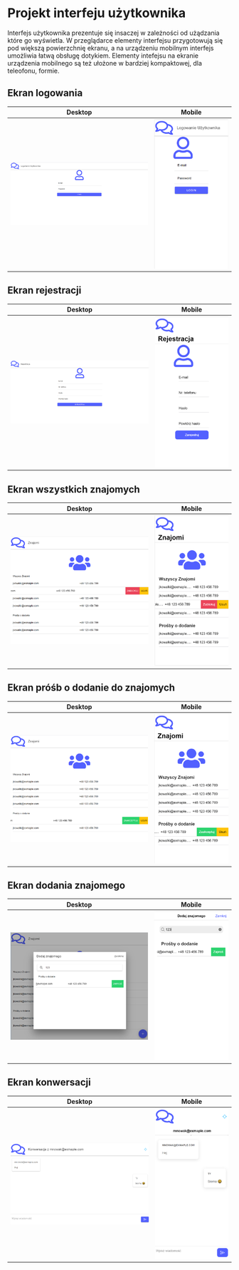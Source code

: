# Projekt interfeju użytkownika

Interfejs użytkownika prezentuje się insaczej w zależności od użądzania które go wyświetla. W przeglądarce elementy interfejsu przygotowują się pod większą powierzchnię ekranu, a na urządzeniu mobilnym interfejs umożliwia łatwą obsługę dotykiem. Elementy intefejsu na ekranie urządzenia mobilnego są też ułożone w bardziej kompaktowej, dla teleofonu, formie.

## Ekran logowania
Desktop            |  Mobile
:-------------------------:|:-------------------------:
![](../../images/ui/logowanie-pc.png)  |  ![](../../images/ui/logowanie-tel.png)


## Ekran rejestracji
Desktop            |  Mobile
:-------------------------:|:-------------------------:
![](../../images/ui/rejestracja-pc.png)  |  ![](../../images/ui/rejestracja-tel.png)


## Ekran wszystkich znajomych
Desktop            |  Mobile
:-------------------------:|:-------------------------:
![](../../images/ui/znajomi-wszyscy-pc.png)  |  ![](../../images/ui/znajomi-wszyscy-tel.png)


## Ekran próśb o dodanie do znajomych
Desktop            |  Mobile
:-------------------------:|:-------------------------:
![](../../images/ui/znajomi-prosby-pc.png)  |  ![](../../images/ui/znajomi-prosby-tel.png)


## Ekran dodania znajomego
Desktop            |  Mobile
:-------------------------:|:-------------------------:
![](../../images/ui/dodanie-pc.png)  |  ![](../../images/ui/dodanie-tel.png)


## Ekran konwersacji
Desktop            |  Mobile
:-------------------------:|:-------------------------:
![](../../images/ui/konwersacja-pc.png)  |  ![](../../images/ui/konwersacja-tel.png)


